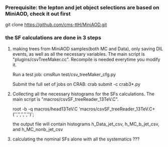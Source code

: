 ### Prerequisite: the lepton and jet object selections are based on MiniAOD, check it out first
  git clone https://github.com/cms-ttH/MiniAOD.git 

### the SF calculations are done in 3 steps

1. making trees from MiniAOD samples(both MC and Data), only saving DIL events, as well as all the necessary variables. The main script is "plugins/csvTreeMaker.cc". Recompile is needed everytime you modify it.

   Run a test job: cmsRun test/csv_treeMaker_cfg.py

   Submit the full set of jobs on CRAB: crab submit -c crab3*.py

2. Collecting all the necessary histograms for the SFs calculations. The main script is "macros/csvSF_treeReader_13TeV.C". 

   root -b -q macros/head13TeV.C 'macros/csvSF_treeReader_13TeV.C+('','','','','')';

   the output file will contain histograms h_Data_jet_csv, h_MC_b_jet_csv, and h_MC_nonb_jet_csv

3. calculating the nominal SFs alone with all the systematics ???

